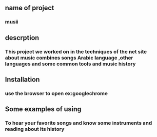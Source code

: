 

## name of project

### musii

## descrption

### This project we worked on in the techniques of the net site about music combines songs Arabic language ,other languages and some common tools and music history

## Installation

### use the browser to open ex:googlechrome

## Some examples of using
### To hear your favorite songs and know some instruments and reading about its history
